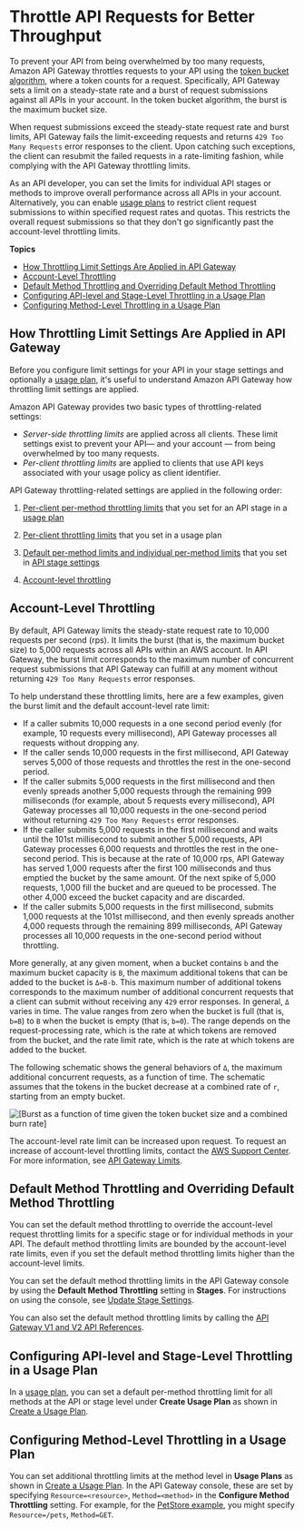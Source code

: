 # Throttle API Requests for Better Throughput<a name="api-gateway-request-throttling"></a>

 To prevent your API from being overwhelmed by too many requests, Amazon API Gateway throttles requests to your API using the [token bucket algorithm](https://en.wikipedia.org/wiki/Token_bucket), where a token counts for a request\. Specifically, API Gateway sets a limit on a steady\-state rate and a burst of request submissions against all APIs in your account\. In the token bucket algorithm, the burst is the maximum bucket size\. 

 When request submissions exceed the steady\-state request rate and burst limits, API Gateway fails the limit\-exceeding requests and returns `429 Too Many Requests` error responses to the client\. Upon catching such exceptions, the client can resubmit the failed requests in a rate\-limiting fashion, while complying with the API Gateway throttling limits\. 

 As an API developer, you can set the limits for individual API stages or methods to improve overall performance across all APIs in your account\. Alternatively, you can enable [usage plans](api-gateway-api-usage-plans.md) to restrict client request submissions to within specified request rates and quotas\. This restricts the overall request submissions so that they don't go significantly past the account\-level throttling limits\. 

**Topics**
+ [How Throttling Limit Settings Are Applied in API Gateway](#apigateway-how-throttling-limits-are-applied)
+ [Account\-Level Throttling](#apig-request-throttling-account-level-limits)
+ [Default Method Throttling and Overriding Default Method Throttling](#apig-request-throttling-stage-and-method-level-limits)
+ [Configuring API\-level and Stage\-Level Throttling in a Usage Plan](#apigateway-api-level-throttling-in-usage-plan)
+ [Configuring Method\-Level Throttling in a Usage Plan](#apigateway-method-level-throttling-in-usage-plan)

## How Throttling Limit Settings Are Applied in API Gateway<a name="apigateway-how-throttling-limits-are-applied"></a>

Before you configure limit settings for your API in your stage settings and optionally a [usage plan](api-gateway-api-usage-plans.md), it's useful to understand Amazon API Gateway how throttling limit settings are applied\.

Amazon API Gateway provides two basic types of throttling\-related settings:
+ *Server\-side throttling limits* are applied across all clients\. These limit settings exist to prevent your API— and your account — from being overwhelmed by too many requests\.
+ *Per\-client throttling limits* are applied to clients that use API keys associated with your usage policy as client identifier\.

API Gateway throttling\-related settings are applied in the following order:

1. [Per\-client per\-method throttling limits](#apigateway-method-level-throttling-in-usage-plan) that you set for an API stage in a [usage plan](api-gateway-create-usage-plans-with-console.md#api-gateway-usage-plan-create)

1. [Per\-client throttling limits](#apigateway-api-level-throttling-in-usage-plan) that you set in a usage plan

1. [Default per\-method limits and individual per\-method limits](#apig-request-throttling-stage-and-method-level-limits) that you set in [API stage settings](stages.md#how-to-stage-settings)

1. [Account\-level throttling](#apig-request-throttling-account-level-limits)

## Account\-Level Throttling<a name="apig-request-throttling-account-level-limits"></a>

 By default, API Gateway limits the steady\-state request rate to 10,000 requests per second \(rps\)\. It limits the burst \(that is, the maximum bucket size\) to 5,000 requests across all APIs within an AWS account\. In API Gateway, the burst limit corresponds to the maximum number of concurrent request submissions that API Gateway can fulfill at any moment without returning `429 Too Many Requests` error responses\. 

To help understand these throttling limits, here are a few examples, given the burst limit and the default account\-level rate limit:
+ If a caller submits 10,000 requests in a one second period evenly \(for example, 10 requests every millisecond\), API Gateway processes all requests without dropping any\. 
+ If the caller sends 10,000 requests in the first millisecond, API Gateway serves 5,000 of those requests and throttles the rest in the one\-second period\.
+ If the caller submits 5,000 requests in the first millisecond and then evenly spreads another 5,000 requests through the remaining 999 milliseconds \(for example, about 5 requests every millisecond\), API Gateway processes all 10,000 requests in the one\-second period without returning `429 Too Many Requests` error responses\. 
+ If the caller submits 5,000 requests in the first millisecond and waits until the 101st millisecond to submit another 5,000 requests, API Gateway processes 6,000 requests and throttles the rest in the one\-second period\. This is because at the rate of 10,000 rps, API Gateway has served 1,000 requests after the first 100 milliseconds and thus emptied the bucket by the same amount\. Of the next spike of 5,000 requests, 1,000 fill the bucket and are queued to be processed\. The other 4,000 exceed the bucket capacity and are discarded\.
+ If the caller submits 5,000 requests in the first millisecond, submits 1,000 requests at the 101st millisecond, and then evenly spreads another 4,000 requests through the remaining 899 milliseconds, API Gateway processes all 10,000 requests in the one\-second period without throttling\.

 More generally, at any given moment, when a bucket contains `b` and the maximum bucket capacity is `B`, the maximum additional tokens that can be added to the bucket is `Δ=B-b`\. This maximum number of additional tokens corresponds to the maximum number of additional concurrent requests that a client can submit without receiving any `429` error responses\. In general, `Δ` varies in time\. The value ranges from zero when the bucket is full \(that is, `b=B`\) to `B` when the bucket is empty \(that is, `b=0`\)\. The range depends on the request\-processing rate, which is the rate at which tokens are removed from the bucket, and the rate limit rate, which is the rate at which tokens are added to the bucket\. 

 The following schematic shows the general behaviors of `Δ`, the maximum additional concurrent requests, as a function of time\. The schematic assumes that the tokens in the bucket decrease at a combined rate of `r`, starting from an empty bucket\. 

![\[Burst as a function of time given the token bucket size and a combined burn rate\]](http://docs.aws.amazon.com/apigateway/latest/developerguide/images/tokenBucketBurst.png)

The account\-level rate limit can be increased upon request\. To request an increase of account\-level throttling limits, contact the [AWS Support Center](https://console.aws.amazon.com/support/home#/)\. For more information, see [API Gateway Limits](limits.md#api-gateway-limits)\. 

## Default Method Throttling and Overriding Default Method Throttling<a name="apig-request-throttling-stage-and-method-level-limits"></a>

You can set the default method throttling to override the account\-level request throttling limits for a specific stage or for individual methods in your API\. The default method throttling limits are bounded by the account\-level rate limits, even if you set the default method throttling limits higher than the account\-level limits\. 

You can set the default method throttling limits in the API Gateway console by using the **Default Method Throttling** setting in **Stages**\. For instructions on using the console, see [Update Stage Settings](stages.md#how-to-stage-settings)\.

You can also set the default method throttling limits by calling the [API Gateway V1 and V2 API References](api-ref.md)\.

## Configuring API\-level and Stage\-Level Throttling in a Usage Plan<a name="apigateway-api-level-throttling-in-usage-plan"></a>

In a [usage plan](api-gateway-api-usage-plans.md), you can set a default per\-method throttling limit for all methods at the API or stage level under **Create Usage Plan** as shown in [Create a Usage Plan](api-gateway-create-usage-plans-with-console.md#api-gateway-usage-plan-create)\.

## Configuring Method\-Level Throttling in a Usage Plan<a name="apigateway-method-level-throttling-in-usage-plan"></a>

You can set additional throttling limits at the method level in **Usage Plans** as shown in [Create a Usage Plan](api-gateway-create-usage-plans-with-console.md#api-gateway-usage-plan-create)\. In the API Gateway console, these are set by specifying `Resource=<resource>`, `Method=<method>` in the **Configure Method Throttling** setting\. For example, for the [PetStore example](api-gateway-create-api-step-by-step.md), you might specify `Resource=/pets`, `Method=GET`\.
